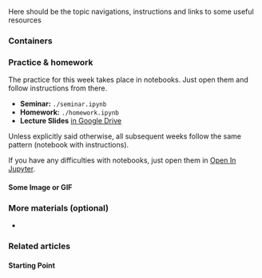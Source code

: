 Here should be the topic navigations, instructions and links to some useful resources

### Containers

### Practice & homework
The practice for this week takes place in notebooks. Just open them and follow instructions from there.
* __Seminar:__ `./seminar.ipynb`
* __Homework:__ `./homework.ipynb`
* __Lecture Slides__ [in Google Drive](https://docs.google.com/presentation/d/1xvFdwrbyv6bIf1Dz_IWUapFh_qPKhlRFyivZ6XHBnWo/edit?usp=sharing)

Unless explicitly said otherwise, all subsequent weeks follow the same pattern (notebook with instructions).

If you have any difficulties with notebooks, just open them in [Open In Jupyter](https://nbviewer.jupyter.org/github/devsteppe/Python-Intro-to-DS/blob/master/week_04/seminar.ipynb).

#### Some Image or GIF


### More materials (optional)
*

### Related articles

#### Starting Point
